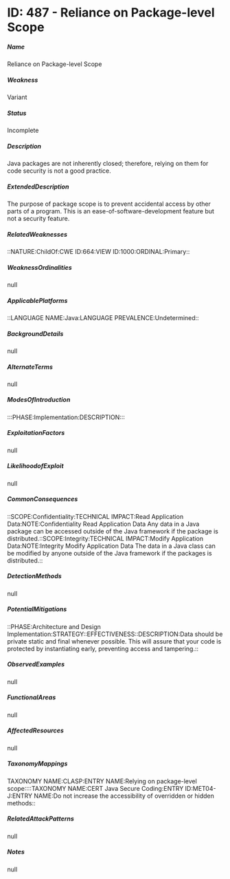 # ID: 487 - Reliance on Package-level Scope
<h5>Name</h5>Reliance on Package-level Scope
<h5>Weakness</h5>Variant
<h5>Status</h5>Incomplete
<h5>Description</h5>Java packages are not inherently closed; therefore, relying on them for code security is not a good practice.
<h5>ExtendedDescription</h5>The purpose of package scope is to prevent accidental access by other parts of a program. This is an ease-of-software-development feature but not a security feature.
<h5>RelatedWeaknesses</h5>::NATURE:ChildOf:CWE ID:664:VIEW ID:1000:ORDINAL:Primary::
<h5>WeaknessOrdinalities</h5>null
<h5>ApplicablePlatforms</h5>::LANGUAGE NAME:Java:LANGUAGE PREVALENCE:Undetermined::
<h5>BackgroundDetails</h5>null
<h5>AlternateTerms</h5>null
<h5>ModesOfIntroduction</h5>:::PHASE:Implementation:DESCRIPTION:::
<h5>ExploitationFactors</h5>null
<h5>LikelihoodofExploit</h5>null
<h5>CommonConsequences</h5>::SCOPE:Confidentiality:TECHNICAL IMPACT:Read Application Data:NOTE:Confidentiality Read Application Data Any data in a Java package can be accessed outside of the Java framework if the package is distributed.::SCOPE:Integrity:TECHNICAL IMPACT:Modify Application Data:NOTE:Integrity Modify Application Data The data in a Java class can be modified by anyone outside of the Java framework if the packages is distributed.::
<h5>DetectionMethods</h5>null
<h5>PotentialMitigations</h5>::PHASE:Architecture and Design Implementation:STRATEGY::EFFECTIVENESS::DESCRIPTION:Data should be private static and final whenever possible. This will assure that your code is protected by instantiating early, preventing access and tampering.::
<h5>ObservedExamples</h5>null
<h5>FunctionalAreas</h5>null
<h5>AffectedResources</h5>null
<h5>TaxonomyMappings</h5>TAXONOMY NAME:CLASP:ENTRY NAME:Relying on package-level scope::::TAXONOMY NAME:CERT Java Secure Coding:ENTRY ID:MET04-J:ENTRY NAME:Do not increase the accessibility of overridden or hidden methods::
<h5>RelatedAttackPatterns</h5>null
<h5>Notes</h5>null

